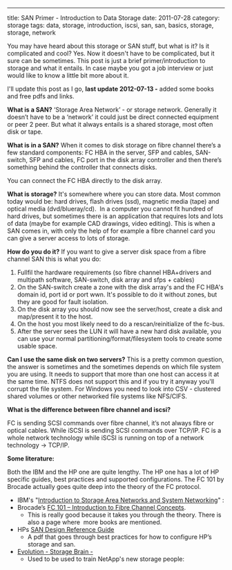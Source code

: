 ---
title: SAN Primer - Introduction to Data Storage
date: 2011-07-28
category: storage
tags: data, storage, introduction, iscsi, san, san, basics, storage, storage, network

You may have heard about this storage or SAN stuff, but what is it? Is it complicated and cool? Yes. Now it doesn't have to be complicated, but it sure can be sometimes. This post is just a brief primer/introduction to storage and what it entails. In case maybe you got a job interview or just would like to know a little bit more about it.

I'll update this post as I go, **last update 2012-07-13 -** added some books and free pdfs and links.

**What is a SAN?** ‘Storage Area Network’ - or storage network. Generally it doesn’t have to be a ‘network’ it could just be direct connected equipment or peer 2 peer. But what it always entails is a shared storage, most often disk or tape.

**What is in a SAN?** When it comes to disk storage on fibre channel there’s a few standard components: FC HBA in the server, SFP and cables, SAN-switch, SFP and cables, FC port in the disk array controller and then there’s something behind the controller that connects disks.

You can connect the FC HBA directly to the disk array.

**What is storage?** It's somewhere where you can store data. Most common today would be: hard drives, flash drives (ssd), magnetic media (tape) and optical media (dvd/blueray/cd).  In a computer you cannot fit hundred of hard drives, but sometimes there is an application that requires lots and lots of data (maybe for example CAD drawings, video editing). This is when a SAN comes in, with only the help of for example a fibre channel card you can give a server access to lots of storage.

**How do you do it?** If you want to give a server disk space from a fibre channel SAN this is what you do:

1. Fullfil the hardware requirements (so fibre channel HBA+drivers and multipath software, SAN-switch, disk array and sfps + cables)
2. On the SAN-switch create a zone with the disk array's and the FC HBA's domain id, port id or port wwn. It's possible to do it without zones, but they are good for fault isolation.
3. On the disk array you should now see the server/host, create a disk and map/present it to the host.
4. On the host you most likely need to do a rescan/reinitialize of the fc-bus.
5. After the server sees the LUN it will have a new hard disk available, you can use your normal partitioning/format/filesystem tools to create some usable space.

**Can I use the same disk on two servers?** This is a pretty common question, the answer is sometimes and the sometimes depends on which file system you are using. It needs to support that more than one host can access it at the same time. NTFS does not support this and if you try it anyway you'll corrupt the file system. For Windows you need to look into CSV - clustered shared volumes or other networked file systems like NFS/CIFS.

**What is the difference between fibre channel and iscsi?**

FC is sending SCSI commands over fibre channel, it’s not always fibre or optical cables. While iSCSI is sending SCSI commands over TCP/IP. FC is a whole network technology while iSCSI is running on top of a network technology -> TCP/IP.

**Some literature:**

Both the IBM and the HP one are quite lengthy. The HP one has a lot of HP specific guides, best practices and supported configurations. The FC 101 by Brocade actually goes quite deep into the theory of the FC protocol.

- IBM's "[Introduction to Storage Area Networks and System Networking](http://www.redbooks.ibm.com/redpieces/abstracts/sg245470.html "a redbook")" :
- Brocade’s [FC 101 – Introduction to Fibre Channel Concepts](http://www.brocade.com/downloads/documents/course_data_sheets/FC101-DataSheet.pdf "link to a pdf with clickable links").
    - This is really good because it takes you through the theory. There is also a page where  more books are mentioned.
- HPs [SAN Design Reference Guide](http://h20000.www2.hp.com/bizsupport/TechSupport/DocumentIndex.jsp?contentType=SupportManual&docIndexId=179911&locale=en_US&prodSeriesId=406734&prodTypeId=12169&taskId=101 "A version with all parts or each part by itself are available here.")
    - A pdf that goes through best practices for how to configure HP’s storage and san.
- [Evolution - Storage Brain -](http://www.amazon.com/Evolution-Storage-Brain-transformative-storage/dp/1451577648/ "on amazon.com") 
    - Used to be used to train NetApp's new storage people:
